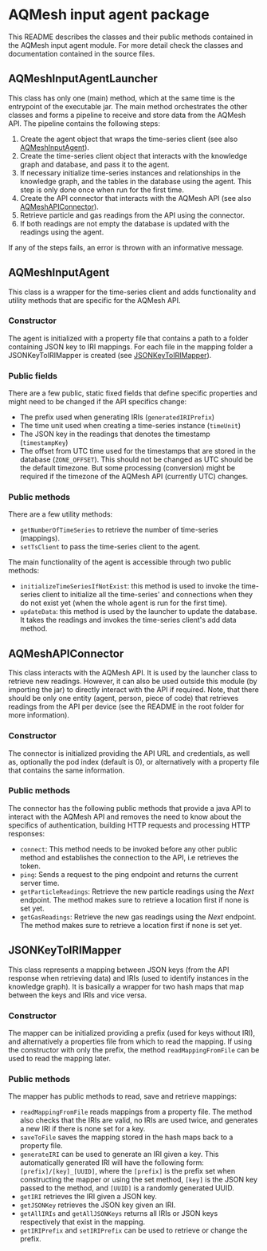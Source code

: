 # AQMesh input agent package
This README describes the classes and their public methods contained in the AQMesh input agent module.
For more detail check the classes and documentation contained in the source files.

## AQMeshInputAgentLauncher
This class has only one (main) method, which at the same time is the entrypoint of the executable jar. The main method
orchestrates the other classes and forms a pipeline to receive and store data from the AQMesh API. The pipeline contains
the following steps:
1. Create the agent object that wraps the time-series client (see also [AQMeshInputAgent](#aqmeshinputagent)).
2. Create the time-series client object that interacts with the knowledge graph and database, and pass it to the agent.
3. If necessary initialize time-series instances and relationships in the knowledge graph, and the tables in the 
database using the agent. This step is only done once when run for the first time.
4. Create the API connector that interacts with the AQMesh API (see also [AQMeshAPIConnector](#aqmeshapiconnector)).
5. Retrieve particle and gas readings from the API using the connector.
6. If both readings are not empty the database is updated with the readings using the agent.

If any of the steps fails, an error is thrown with an informative message.

## AQMeshInputAgent
This class is a wrapper for the time-series client and adds functionality and utility methods that are specific for the
AQMesh API.

### Constructor
The agent is initialized with a property file that contains a path to a folder containing JSON key to IRI mappings. For
each file in the mapping folder a JSONKeyToIRIMapper is created (see [JSONKeyToIRIMapper](#jsonkeytoirimapper)).

### Public fields
There are a few public, static fixed fields that define specific properties and might need to be changed if the API
specifics change:
- The prefix used when generating IRIs (`generatedIRIPrefix`)
- The time unit used when creating a time-series instance (`timeUnit`)
- The JSON key in the readings that denotes the timestamp (`timestampKey`)
- The offset from UTC time used for the timestamps that are stored in the database (`ZONE_OFFSET`). This should not be
changed as UTC should be the default timezone. But some processing (conversion) might be required if the timezone of the
AQMesh API (currently UTC) changes.

### Public methods
There are a few utility methods:
- `getNumberOfTimeSeries` to retrieve the number of time-series (mappings).
- `setTsClient` to pass the time-series client to the agent.

The main functionality of the agent is accessible through two public methods:
- `initializeTimeSeriesIfNotExist`: this method is used to invoke the time-series client to initialize all the time-series'
and connections when they do not exist yet (when the whole agent is run for the first time).
- `updateData`: this method is used by the launcher to update the database. It takes the readings and invokes the 
time-series client's add data method.

## AQMeshAPIConnector
This class interacts with the AQMesh API. It is used by the launcher class to retrieve new readings. However, it can
also be used outside this module (by importing the jar) to directly interact with the API if required. Note, that there
should be only one entity (agent, person, piece of code) that retrieves readings from the API per device (see the 
README in the root folder for more information). 

### Constructor
The connector is initialized providing the API URL and credentials, as well as, optionally the pod index (default is 0),
or alternatively with a property file that contains the same information.

### Public methods
The connector has the following public methods that provide a java API to interact with the AQMesh API and removes the
need to know about the specifics of authentication, building HTTP requests and processing HTTP responses:
- `connect`: This method needs to be invoked before any other public method and establishes the connection to the API, 
i.e retrieves the token.
- `ping`: Sends a request to the ping endpoint and returns the current server time.
- `getParticleReadings`: Retrieve the new particle readings using the *Next* endpoint. The method makes sure to retrieve
a location first if none is set yet.
- `getGasReadings`: Retrieve the new gas readings using the *Next* endpoint. The method makes sure to retrieve
a location first if none is set yet.

## JSONKeyToIRIMapper
This class represents a mapping between JSON keys (from the API response when retrieving data) and IRIs (used to 
identify instances in the knowledge graph). It is basically a wrapper for two hash maps that map between the keys and 
IRIs and vice versa.

### Constructor
The mapper can be initialized providing a prefix (used for keys without IRI), and alternatively a properties file from which
to read the mapping. If using the constructor with only the prefix, the method `readMappingFromFile` can be used to read
the mapping later.

### Public methods
The mapper has public methods to read, save and retrieve mappings:
- `readMappingFromFile` reads mappings from a property file. The method also checks that the IRIs are valid, no IRIs are
used twice, and generates a new IRI if there is none set for a key.
- `saveToFile` saves the mapping stored in the hash maps back to a property file.
- `generateIRI` can be used to generate an IRI given a key. This automatically generated IRI will have the
following form: `[prefix]/[key]_[UUID]`, where the `[prefix]` is the prefix set when constructing the mapper or using 
the set method, `[key]` is the JSON key passed to the method, and `[UUID]` is a randomly generated UUID.
- `getIRI` retrieves the IRI given a JSON key.
- `getJSONKey` retrieves the JSON key given an IRI.
- `getAllIRIs` and `getAllJSONKeys` returns all IRIs or JSON keys respectively that exist in the mapping.
- `getIRIPrefix` and `setIRIPrefix` can be used to retrieve or change the prefix.